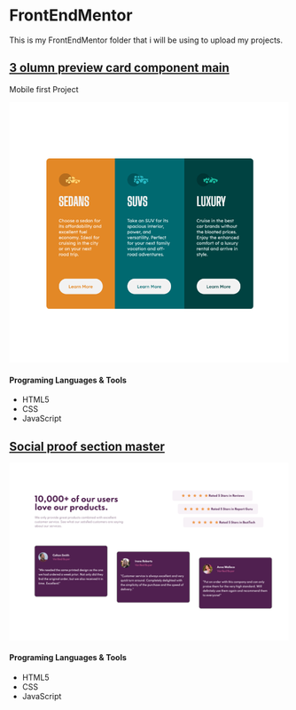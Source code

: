 # FrontEndMentor

This is my FrontEndMentor folder that i will be using to upload my projects.

## [3 olumn preview card component main](https://github.com/yuridapaz/FrontEndMentor/tree/master/3-column-preview-card-component-main)

Mobile first Project

![Desktop version](https://github.com/yuridapaz/FrontEndMentor/blob/5c790d22199122e21135d5936b4f2cfa25579f76/FrontEndMentor-IMG-PREVIEW/3-column-preview-card-component-main.png)

#### Programing Languages & Tools

- HTML5
- CSS
- JavaScript

## [Social proof section master](https://github.com/yuridapaz/FrontEndMentor/tree/master/social-proof-section-master)

![Desktop version](https://github.com/yuridapaz/FrontEndMentor/blob/e133620ae0d021776e8c4c24a11f262294f12dd0/FrontEndMentor-IMG-PREVIEW/social-proof-section-master.png)

#### Programing Languages & Tools

- HTML5
- CSS
- JavaScript
